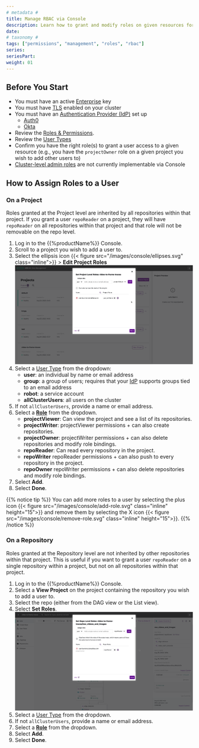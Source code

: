 ```yaml
---
# metadata # 
title: Manage RBAC via Console
description: Learn how to grant and modify roles on given resources for a user.
date: 
# taxonomy #
tags: ["permissions", "management", "roles", "rbac"]
series:
seriesPart:
weight: 01
---
```



## Before You Start 

- You must have an active [Enterprise](/{{%release%}}/set-up/enterprise/activate-via-helm) key 
- You must have [TLS](/{{%release%}}/set-up/tls) enabled on your cluster
- You must have an [Authentication Provider (IdP)](/{{%release%}}/set-up/connectors) set up
    - [Auth0](/{{%release%}}/set-up/connectors/auth0)
    - [Okta](/{{%release%}}/set-up/connectors/okta)
- Review the [Roles & Permissions](/{{%release%}}/set-up/authorization/permissions).
- Review the [User Types](/{{%release%}}/set-up/authorization/#authorization-rbac-users-types) 
- Confirm you have the right role(s) to grant a user access to a given resource (e.g., you have the `projectOwner` role on a given project you wish to add other users to)
- [Cluster-level admin roles](/{{%release%}}/set-up/authorization/permissions/#access-control-rbac-roles--permissions-admin-roles) are not currently implementable via Console


## How to Assign Roles to a User 

### On a Project

Roles granted at the Project level are inherited by all repositories within that project. If you grant a user `repoReader` on a project, they will have `repoReader` on all repositories within that project and that role will not be removable on the repo level.

1. Log in to the {{%productName%}} Console.
2. Scroll to a project you wish to add a user to.
3. Select the ellipsis icon {{< figure src="/images/console/ellipses.svg" class="inline">}} > **Edit Project Roles**
    ![rbac](/images/console/rbac-project.png)
4. Select a [User Type](/{{%release%}}/set-up/authorization/#authorization-rbac-users-types)  from the dropdown:
   - **user**: an individual by name or email address
   - **group**: a group of users; requires that your [IdP](/{{%release%}}/set-up/connectors) supports groups tied to an email address
   - **robot**: a service account
   - **allClusterUsers**: all users on the cluster
5. If not `allClusterUsers`, provide a name or email address.
6. Select a [**Role**](/{{%release%}}/set-up/authorization/permissions) from the dropdown.
   - **projectViewer**: Can view the project and see a list of its repositories.
   - **projectWriter**: projectViewer permissions + can also create repositories.
   - **projectOwner**: projectWriter permissions + can also delete repositories and modify role bindings.
   - **repoReader**: Can read every repository in the project.
   - **repoWriter** repoReader permissions + can also push to every repository in the project.
   - **repoOwner** repoWriter permissions + can also delete repositories and modify role bindings.
7. Select **Add**.
8. Select **Done**.

{{% notice tip %}}
You can add more roles to a user by selecting the plus icon {{< figure src="/images/console/add-role.svg" class="inline" height="15">}} and remove them by selecting the X icon {{< figure src="/images/console/remove-role.svg" class="inline" height="15">}}.
{{% /notice %}}

### On a Repository

Roles granted at the Repository level are not inherited by other repositories within that project. This is useful if you want to grant a user `repoReader` on a single repository within a project, but not on all repositories within that project.

1. Log in to the {{%productName%}} Console.
2. Select a **View Project** on the project containing the repository you wish to add a user to.
3. Select the repo (either from the DAG view or the List view).
4. Select **Set Roles**.
   ![rbac](/images/console/rbac-repo.png)
5.  Select a [User Type](/{{%release%}}/set-up/authorization/#authorization-rbac-users-types)  from the dropdown.
6. If not `allClusterUsers`, provide a name or email address.
7. Select a [**Role**](/{{%release%}}/set-up/authorization/permissions) from the dropdown.
8. Select **Add**.
9.  Select **Done**.
